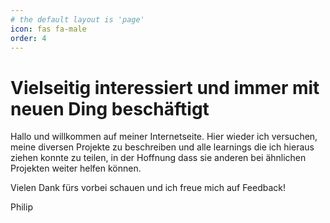 ```yaml
---
# the default layout is 'page'
icon: fas fa-male
order: 4
---
```


# Vielseitig interessiert und immer mit neuen Ding beschäftigt

Hallo und willkommen auf meiner Internetseite. Hier wieder ich versuchen, meine diversen Projekte zu beschreiben und alle learnings die ich hieraus ziehen konnte zu teilen, in der Hoffnung dass sie anderen bei ähnlichen Projekten weiter helfen können.

Vielen Dank fürs vorbei schauen und ich freue mich auf Feedback!

Philip